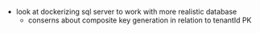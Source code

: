 

- look at dockerizing sql server to work with more realistic database
  - conserns about composite key generation in relation to tenantId PK